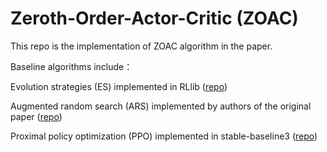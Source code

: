 # Zeroth-Order-Actor-Critic (ZOAC)

This repo is the implementation of ZOAC algorithm in the paper. 

Baseline algorithms include：

Evolution strategies (ES) implemented in RLlib ([repo](https://github.com/ray-project/ray/tree/master/rllib))

Augmented random search (ARS) implemented by authors of the original paper ([repo](https://github.com/modestyachts/ARS))

Proximal policy optimization (PPO) implemented in stable-baseline3 ([repo](https://github.com/DLR-RM/stable-baselines3))

